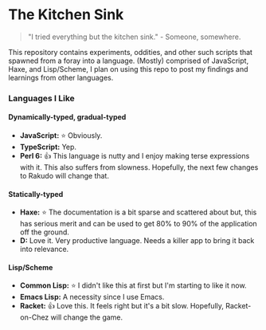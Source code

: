 # The Kitchen Sink
> "I tried everything but the kitchen sink." - Someone, somewhere.

This repository contains experiments, oddities, and other such scripts that spawned from a foray into a language. (Mostly) comprised of JavaScript, Haxe, and Lisp/Scheme, I plan on using this repo to post my findings and learnings from other languages.

### Languages I Like

#### Dynamically-typed, gradual-typed
- **JavaScript:** :star: Obviously.
- **TypeScript:** Yep.
- **Perl 6:** :+1: This language is nutty and I enjoy making terse expressions with it. This also suffers from slowness. Hopefully, the next few changes to Rakudo will change that.

#### Statically-typed
- **Haxe:** :star: The documentation is a bit sparse and scattered about but, this has serious merit and can be used to get 80% to 90% of the application off the ground.
- **D:** Love it. Very productive language. Needs a killer app to bring it back into relevance.

#### Lisp/Scheme
- **Common Lisp:** :star: I didn't like this at first but I'm starting to like it now.
- **Emacs Lisp:** A necessity since I use Emacs.
- **Racket:** :+1: Love this. It feels right but it's a bit slow. Hopefully, Racket-on-Chez will change the game.
